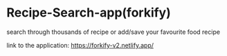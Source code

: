# Recipe-Search-app(forkify)
search through thousands of recipe or add/save your favourite food recipe


link to the application:
https://forkify-v2.netlify.app/
